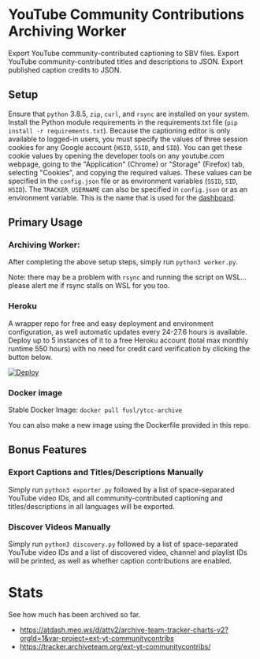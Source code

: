 # YouTube Community Contributions Archiving Worker
Export YouTube community-contributed captioning to SBV files. Export YouTube community-contributed titles and descriptions to JSON. Export published caption credits to JSON.

## Setup
Ensure that `python` 3.8.5, `zip`, `curl`, and `rsync` are installed on your system. Install the Python module requirements in the requirements.txt file (`pip install -r requirements.txt`). Because the captioning editor is only available to logged-in users, you must specify the values of three session cookies for any Google account (`HSID`, `SSID`, and `SID`). You can get these cookie values by opening the developer tools on any youtube.com webpage, going to the "Application" (Chrome) or "Storage" (Firefox) tab, selecting "Cookies", and copying the required values. These values can be specified in the `config.json` file or as environment variables (`SSID`, `SID`, `HSID`). The `TRACKER_USERNAME` can also be specified in `config.json` or as an environment variable. This is the name that is used for the [dashboard](https://tracker.archiveteam.org/ext-yt-communitycontribs/).

## Primary Usage
### Archiving Worker:
After completing the above setup steps, simply run `python3 worker.py`.

Note: there may be a problem with `rsync` and running the script on WSL... please alert me if rsync stalls on WSL for you too.

### Heroku
A wrapper repo for free and easy deployment and environment configuration, as well automatic updates every 24-27.6 hours is available. Deploy up to 5 instances of it to a free Heroku account (total max monthly runtime 550 hours) with no need for credit card verification by clicking the button below.

[![Deploy](https://www.herokucdn.com/deploy/button.svg)](https://heroku.com/deploy?template=https://github.com/Data-Horde/ytcc-archive-heroku)

### Docker image

Stable Docker Image:
`docker pull fusl/ytcc-archive`

You can also make a new image using the Dockerfile provided in this repo.

## Bonus Features
### Export Captions and Titles/Descriptions Manually
Simply run `python3 exporter.py` followed by a list of space-separated YouTube video IDs, and all community-contributed captioning and titles/descriptions in all languages will be exported.

### Discover Videos Manually
Simply run `python3 discovery.py` followed by a list of space-separated YouTube video IDs and a list of discovered video, channel and playlist IDs will be printed, as well as whether caption contributions are enabled.

# Stats
See how much has been archived so far.

* https://atdash.meo.ws/d/attv2/archive-team-tracker-charts-v2?orgId=1&var-project=ext-yt-communitycontribs 
* https://tracker.archiveteam.org/ext-yt-communitycontribs/
